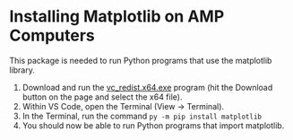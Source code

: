 # Installing Matplotlib on AMP Computers

This package is needed to run Python programs that use the matplotlib library.
1. Download and run the [vc_redist.x64.exe](https://www.microsoft.com/en-in/download/details.aspx?id=48145) program (hit the Download button on the page and select the x64 file).
2. Within VS Code, open the Terminal (View -> Terminal). 
3. In the Terminal, run the command `py -m pip install matplotlib`
4. You should now be able to run Python programs that import matplotlib.